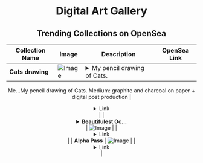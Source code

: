 <div align="center">

# Digital Art Gallery

## Trending Collections on OpenSea

| Collection Name                       | Image                                                                                     | Description                       | OpenSea Link                                                                                          |
|---------------------------------------|-------------------------------------------------------------------------------------------|-----------------------------------|--------------------------------------------------------------------------------------------------------|
| **Cats drawing** | ![Image](https://i.seadn.io/s/raw/files/d8fb005619b438f65a2a87317f67e263.jpg?w=500&auto=format?w=200&auto=format) | <details><summary>My pencil drawing of Cats. 
Me...</summary>My pencil drawing of Cats. 
Medium: graphite and charcoal on paper + digital post production</details> | <details><summary>Link</summary>[Cats drawing](https://opensea.io/collection/cats-drawing)</details> |
| **<details><summary>Beautifulest Oc...</summary>Beautifulest Octopus Dish</details>** | ![Image](https://i.seadn.io/s/raw/files/78e13024495685c4910f18a134de3a03.png?w=500&auto=format?w=200&auto=format) |  | <details><summary>Link</summary>[Beautifulest Octopus Dish](https://opensea.io/collection/beautifulest-octopus-dish)</details> |
| **Alpha Pass** | ![Image](https://i.seadn.io/s/raw/files/27c3c114f41ba244db8db41a2ce0a02b.png?w=500&auto=format?w=200&auto=format) |  | <details><summary>Link</summary>[Alpha Pass](https://opensea.io/collection/alpha-pass-23)</details> |

</div>